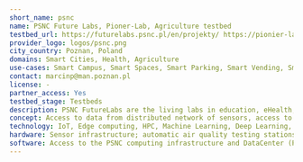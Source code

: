 ```yaml
---
short_name: psnc
name: PSNC Future Labs, Pioner-Lab, Agriculture testbed
testbed_url: https://futurelabs.psnc.pl/en/projekty/ https://pionier-lab.pionier.net.pl/laby/
provider_logo: logos/psnc.png
city_country: Poznan, Poland
domains: Smart Cities, Health, Agriculture
use-cases: Smart Campus, Smart Spaces, Smart Parking, Smart Vending, Smart Farming
contact: marcinp@man.poznan.pl
license: -
partner_access: Yes
testbed_stage: Testbeds
description: PSNC FutureLabs are the living labs in education, eHealth, smart City. Each of the labs provides different kinds of technologies, etc. PIONIER-lab - is the largest Polish Research Infrastructure roadmap project, with one of the laboratories - Smart Campus as Smart City. It builds the testbed of 12 smart campuses in Poland, with thousands of sensors and infrastructure around smart spaces, parking, monitoring, energy, and others. The testbed will be available through the IoT/edge platforms for experimentation.
concept: Access to data from distributed network of sensors, access to living lab building and spaces, access to data from Agrometeo network of stations
technology: IoT, Edge computing, HPC, Machine Learning, Deep Learning, Big Data, Cloud Computing, AI, Edge Computing, Virtual Reality, Augmented Reality
hardware: Sensor infrastructure; automatic air quality testing stations; Agrometeo stations; smart metering monitoring equipment; robotics platforms and arms; cameras. 42 camera motion capture kit, Grass valley rio kit, pablo neo panel, sony bvm-x300 OLED monitors, phabrix rx500 analyzer (rasterizer), 24-speaker ambisonic installation, scanners (e.g., Arri Scan)
software: Access to the PSNC computing infrastructure and DataCenter (PSNC is the major HPC and DataCenter in Poland) services and software stacks for AI/ML/DL, BigData, etc.
---
```

